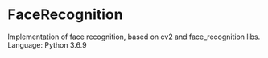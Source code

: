 # FaceRecognition
Implementation of face recognition, based on cv2 and face_recognition libs.
Language: Python 3.6.9
